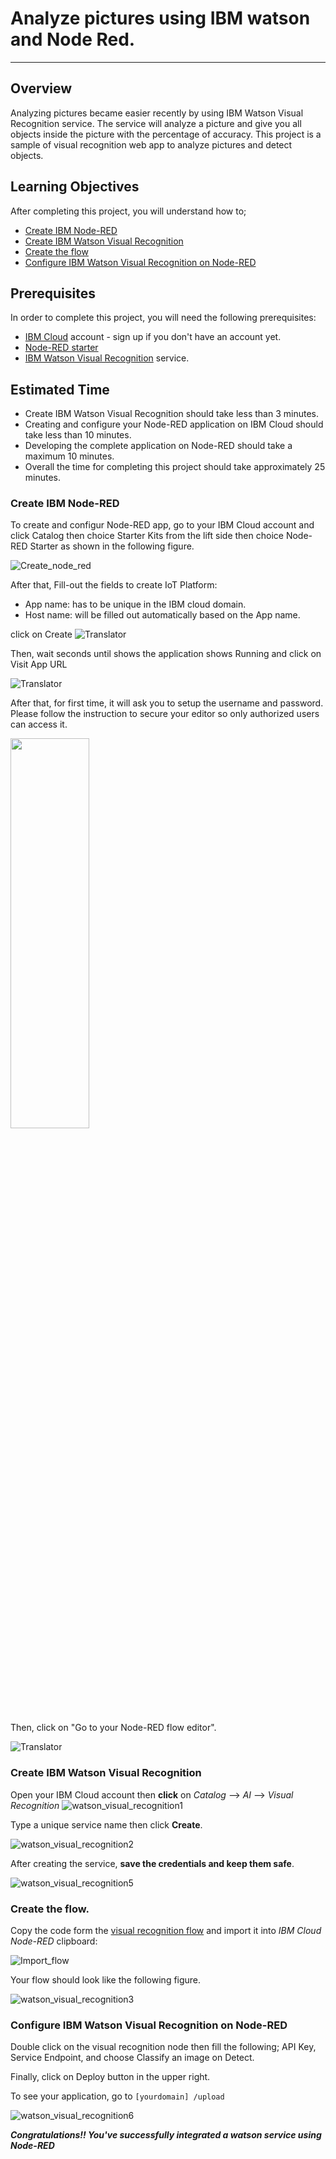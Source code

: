 # Analyze pictures using IBM watson and Node Red.
----------------------------------------------------------------------------------------------------

## Overview
Analyzing pictures became easier recently by using IBM Watson Visual Recognition service. The service will analyze a picture and give you all objects inside the picture with the percentage of accuracy. This project is a sample of visual recognition web app to analyze pictures and detect objects. 

## Learning Objectives
After completing this project, you will understand how to;
- [Create IBM Node-RED](#Create-IBM-Node-RED)
- [Create IBM Watson Visual Recognition](#Create-IBM-Watson-Visual-Recognition)
- [Create the flow](#Create-the-flow)
- [Configure IBM Watson Visual Recognition on Node-RED](#Configure-IBM-Watson-Visual-Recognition-on-Node-RED)

## Prerequisites
In order to complete this project, you will need the following prerequisites:
- [IBM Cloud](http://ibm.biz/iot-cloud-signup) account - sign up if you don't have an account yet.
- [Node-RED starter](https://console.bluemix.net/catalog/starters/node-red-starter)
- [IBM Watson Visual Recognition](https://console.bluemix.net/catalog/services/visual-recognition) service.


## Estimated Time
- Create IBM Watson Visual Recognition should take less than 3 minutes.
- Creating and configure your Node-RED application on IBM Cloud should take less than 10 minutes.
- Developing the complete application on Node-RED should take a maximum 10 minutes.
- Overall the time for completing this project should take approximately 25 minutes.


### Create IBM Node-RED
To create and configur Node-RED app, go to your IBM Cloud account and click Catalog then choice Starter Kits from the lift side then choice Node-RED Starter as shown in the following figure.

![`Create_node_red`](images/Create_node_red.png)



After that, Fill-out the fields to create IoT Platform:
- App name: has to be unique in the IBM cloud domain.
- Host name: will be filled out automatically based on the App name.

click on Create 
![`Translator`](images/4.png)

Then, wait seconds until shows the application shows Running and click on Visit App URL

![`Translator`](images/5.png)

After that, for first time, it will ask you to setup the username and password. Please follow the instruction to secure your editor so only authorized users can access it. 

<img src="images/6.png" width="50%" height="40%" >

Then, click on "Go to your Node-RED flow editor".

![`Translator`](images/7.png)

### Create IBM Watson Visual Recognition

Open your IBM Cloud account then **click** on _Catalog_ --> _AI_ --> _Visual Recognition_ 
![`watson_visual_recognition1`](images/watson_visual_recognition1.png)

Type a unique service name then click **Create**.

![`watson_visual_recognition2`](images/watson_visual_recognition2.png)

After creating the service, **save the credentials and keep them safe**.

![`watson_visual_recognition5`](images/watson_visual_recognition5.png)


 
### Create the flow. 


Copy the code form the [visual recognition flow](visual_recognition_flow.json) and import it into _IBM Cloud Node-RED_ clipboard:



![`Import_flow`](images/Import_flow.png)


Your flow should look like the following figure. 


![`watson_visual_recognition3`](images/watson_visual_recognition3.png)

### Configure IBM Watson Visual Recognition on Node-RED

Double click on the visual recognition node then fill the following; API Key, Service Endpoint, and choose Classify an image on Detect. 

Finally, click on Deploy button in the upper right.

To see your application, go to ```[yourdomain] /upload ```

![`watson_visual_recognition6`](images/watson_visual_recognition6.png)

**_Congratulations!! You've successfully integrated a watson service using Node-RED_**

